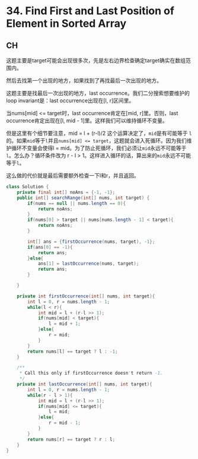 # 34. Find First and Last Position of Element in Sorted Array

## CH

这题主要是target可能会出现很多次，先是左右边界检查确定target确实在数组范围内。

然后去找第一个出现的地方，如果找到了再找最后一次出现的地方。

这题主要是找最后一次出现的地方，last occurrence。我们二分搜索想要维护的loop invariant是：last occurrence出现在[l, r]区间里。

当nums[mid] <= target时，last occurrence肯定在[mid, r]里。否则，last occurrence肯定出现在[l, mid - 1]里。这样我们可以维持循环不变量。

但是这里有个细节要注意，mid = l + (r-l)/2 这个运算决定了，`mid`是有可能等于 `l` 的。如果`mid`等于`l`并且`nums[mid] <= target`，这题就会进入死循环。因为我们维护循环不变量会使得l = mid。为了防止死循环，我们必须让`mid`永远不可能等于`l`。怎么办？循环条件改为 r - l > 1。这样进入循环的话，算出来的`mid`永远不可能等于`l`。

这么做的代价就是最后需要额外检查一下l和r，并且返回。

```java
class Solution {
    private final int[] noAns = {-1, -1};
    public int[] searchRange(int[] nums, int target) {
        if(nums == null || nums.length == 0){
            return noAns;
        }
        if(nums[0] > target || nums[nums.length - 1] < target){
            return noAns;
        }

        int[] ans = {firstOccurrence(nums, target), -1};
        if(ans[0] == -1){
            return ans;
        }else{
            ans[1] = lastOccurrence(nums, target);
            return ans;
        }

    }

    private int firstOccurrence(int[] nums, int target){
        int l = 0, r = nums.length - 1;
        while(l < r){
            int mid = l + (r-l >> 1);
            if(nums[mid] < target){
                l = mid + 1;
            }else{
                r = mid;
            }
        }
        return nums[l] == target ? l : -1;
    }

    /**
     * Call this only if firstOccurrence doesn't return -1.
     */
    private int lastOccurrence(int[] nums, int target){
        int l = 0, r = nums.length - 1;
        while(r - l > 1){
            int mid = l + (r-l >> 1);
            if(nums[mid] <= target){
                l = mid;
            }else{
                r = mid - 1;
            }
        }
        return nums[r] == target ? r : l;
    }
}
```